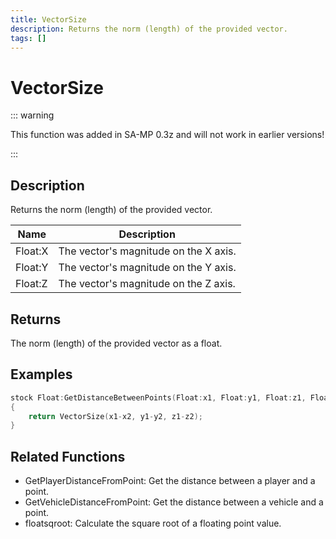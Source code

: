 ```yaml
---
title: VectorSize
description: Returns the norm (length) of the provided vector.
tags: []
---
```


# VectorSize

::: warning

This function was added in SA-MP 0.3z and will not work in earlier versions!

:::

## Description

Returns the norm (length) of the provided vector.

| Name    | Description                           |
| ------- | ------------------------------------- |
| Float:X | The vector's magnitude on the X axis. |
| Float:Y | The vector's magnitude on the Y axis. |
| Float:Z | The vector's magnitude on the Z axis. |

## Returns

The norm (length) of the provided vector as a float.

## Examples

```c
stock Float:GetDistanceBetweenPoints(Float:x1, Float:y1, Float:z1, Float:x2, Float:y2, Float:z2)
{
    return VectorSize(x1-x2, y1-y2, z1-z2);
}
```

## Related Functions

- GetPlayerDistanceFromPoint: Get the distance between a player and a point.
- GetVehicleDistanceFromPoint: Get the distance between a vehicle and a point.
- floatsqroot: Calculate the square root of a floating point value.
